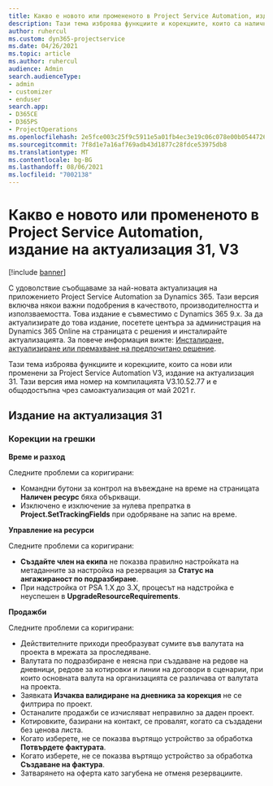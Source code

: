 ```yaml
---
title: Какво е новото или промененото в Project Service Automation, издание на актуализация 31, V3
description: Тази тема изброява функциите и корекциите, които са налични в Project Service Automation V3, издание на актуализация 31, V3.
author: ruhercul
ms.custom: dyn365-projectservice
ms.date: 04/26/2021
ms.topic: article
ms.author: ruhercul
audience: Admin
search.audienceType:
- admin
- customizer
- enduser
search.app:
- D365CE
- D365PS
- ProjectOperations
ms.openlocfilehash: 2e5fce003c25f9c5911e5a01fb4ec3e19c06c078e00b054472699a522b9cd070
ms.sourcegitcommit: 7f8d1e7a16af769adb43d1877c28fdce53975db8
ms.translationtype: MT
ms.contentlocale: bg-BG
ms.lasthandoff: 08/06/2021
ms.locfileid: "7002138"
---
```

# <a name="whats-new-or-changed-in-project-service-automation-update-release-31-v3"></a>Какво е новото или промененото в Project Service Automation, издание на актуализация 31, V3

[!include [banner](../includes/psa-now-project-operations.md)]

С удоволствие съобщаваме за най-новата актуализация на приложението Project Service Automation за Dynamics 365. Тази версия включва някои важни подобрения в качеството, производителността и използваемостта. Това издание е съвместимо с Dynamics 365 9.x. За да актуализирате до това издание, посетете центъра за администрация на Dynamics 365 Online на страницата с решения и инсталирайте актуализацията. За повече информация вижте: [Инсталиране, актуализиране или премахване на предпочитано решение](/power-platform/admin/install-remove-preferred-solution).

Тази тема изброява функциите и корекциите, които са нови или променени за Project Service Automation V3, издание на актуализация 31. Тази версия има номер на компилацията V3.10.52.77 и е общодостъпна чрез самоактуализация от май 2021 г.

## <a name="update-release-31"></a>Издание на актуализация 31

### <a name="bug-fixes"></a>Корекции на грешки

**Време и разход**

Следните проблеми са коригирани:

- Командни бутони за контрол на въвеждане на време на страницата **Наличен ресурс** бяха объркващи.
- Изключено е изключение за нулева препратка в **Project.SetTrackingFields** при одобряване на запис на време.

**Управление на ресурси**

Следните проблеми са коригирани:

- **Създайте член на екипа** не показва правилно настройката на метаданните за настройка на резервация за **Статус на ангажираност по подразбиране**.
- При надстройка от PSA 1.X до 3.X, процесът на надстройка е неуспешен в **UpgradeResourceRequirements**.


**Продажби**

Следните проблеми са коригирани:

- Действителните приходи преобразуват сумите във валутата на проекта в мрежата за проследяване.
- Валутата по подразбиране е неясна при създаване на редове на дневници, редове за котировки и линии на договори в сценарии, при които основната валута на организацията се различава от валутата на проекта.
- Заявката **Изчаква валидиране на дневника за корекция** не се филтрира по проект.
- Останалите продажби се изчисляват неправилно за даден проект.
- Котировките, базирани на контакт, се провалят, когато са създадени без ценова листа.
- Когато изберете, не се показва въртящо устройство за обработка **Потвърдете фактурата**.
- Когато изберете, не се показва въртящо устройство за обработка **Създаване на фактура**.
- Затварянето на оферта като загубена не отменя резервациите.







